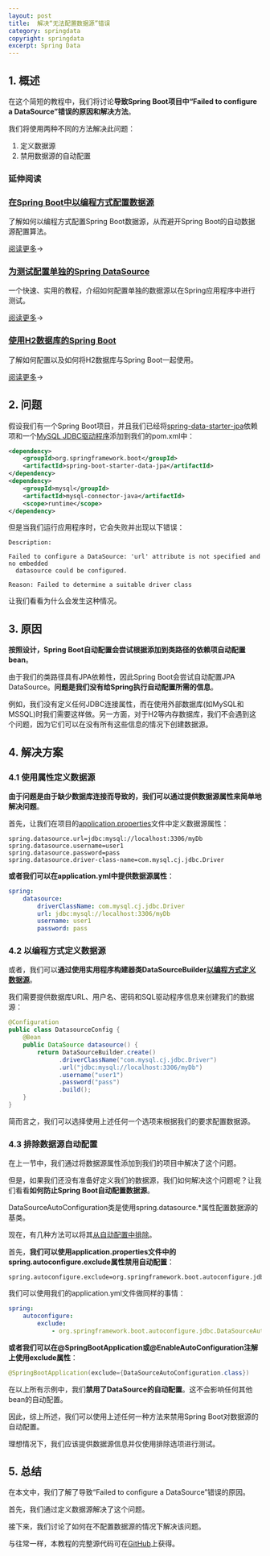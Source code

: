 ```yaml
---
layout: post
title:  解决“无法配置数据源”错误
category: springdata
copyright: springdata
excerpt: Spring Data
---
```


## 1. 概述

在这个简短的教程中，我们将讨论**导致Spring Boot项目中“Failed to configure a DataSource”错误的原因和解决方法**。

我们将使用两种不同的方法解决此问题：

1.  定义数据源
2.  禁用数据源的自动配置

### 延伸阅读

### [在Spring Boot中以编程方式配置数据源](https://www.baeldung.com/spring-boot-configure-data-source-programmatic)

了解如何以编程方式配置Spring Boot数据源，从而避开Spring Boot的自动数据源配置算法。

[阅读更多](https://www.baeldung.com/spring-boot-configure-data-source-programmatic)→

### [为测试配置单独的Spring DataSource](https://www.baeldung.com/spring-testing-separate-data-source)

一个快速、实用的教程，介绍如何配置单独的数据源以在Spring应用程序中进行测试。

[阅读更多](https://www.baeldung.com/spring-testing-separate-data-source)→

### [使用H2数据库的Spring Boot](https://www.baeldung.com/spring-boot-h2-database)

了解如何配置以及如何将H2数据库与Spring Boot一起使用。

[阅读更多](https://www.baeldung.com/spring-boot-h2-database)→

## 2. 问题

假设我们有一个Spring Boot项目，并且我们已经将[spring-data-starter-jpa](https://central.sonatype.com/artifact/org.springframework.boot/spring-boot-starter-data-jpa/3.0.3)依赖项和一个[MySQL JDBC驱动程序](https://central.sonatype.com/artifact/mysql/mysql-connector-java/8.0.32)添加到我们的pom.xml中：

```xml
<dependency>
    <groupId>org.springframework.boot</groupId>
    <artifactId>spring-boot-starter-data-jpa</artifactId>
</dependency>
<dependency>
    <groupId>mysql</groupId>
    <artifactId>mysql-connector-java</artifactId>
    <scope>runtime</scope>
</dependency>
```

但是当我们运行应用程序时，它会失败并出现以下错误：

```shell
Description:

Failed to configure a DataSource: 'url' attribute is not specified and no embedded 
  datasource could be configured.

Reason: Failed to determine a suitable driver class
```

让我们看看为什么会发生这种情况。

## 3. 原因

**按照设计，Spring Boot自动配置会尝试根据添加到类路径的依赖项自动配置bean**。

由于我们的类路径具有JPA依赖性，因此Spring Boot会尝试自动配置JPA DataSource。**问题是我们没有给Spring执行自动配置所需的信息**。

例如，我们没有定义任何JDBC连接属性，而在使用外部数据库(如MySQL和MSSQL)时我们需要这样做。另一方面，对于H2等内存数据库，我们不会遇到这个问题，因为它们可以在没有所有这些信息的情况下创建数据源。

## 4. 解决方案

### 4.1 使用属性定义数据源

**由于问题是由于缺少数据库连接而导致的，我们可以通过提供数据源属性来简单地解决问题**。

首先，让我们在项目的[application.properties](https://www.baeldung.com/spring-testing-separate-data-source)文件中定义数据源属性：

```properties
spring.datasource.url=jdbc:mysql://localhost:3306/myDb
spring.datasource.username=user1
spring.datasource.password=pass
spring.datasource.driver-class-name=com.mysql.cj.jdbc.Driver
```

**或者我们可以在application.yml中提供数据源属性**：

```yaml
spring:
    datasource:
        driverClassName: com.mysql.cj.jdbc.Driver
        url: jdbc:mysql://localhost:3306/myDb
        username: user1
        password: pass
```

### 4.2 以编程方式定义数据源

或者，我们可以**通过使用实用程序构建器类DataSourceBuilder[以编程方式定义数据源](https://www.baeldung.com/spring-boot-configure-data-source-programmatic)**。

我们需要提供数据库URL、用户名、密码和SQL驱动程序信息来创建我们的数据源：

```java
@Configuration
public class DatasourceConfig {
    @Bean
    public DataSource datasource() {
        return DataSourceBuilder.create()
              .driverClassName("com.mysql.cj.jdbc.Driver")
              .url("jdbc:mysql://localhost:3306/myDb")
              .username("user1")
              .password("pass")
              .build();
    }
}
```

简而言之，我们可以选择使用上述任何一个选项来根据我们的要求配置数据源。

### 4.3 排除数据源自动配置

在上一节中，我们通过将数据源属性添加到我们的项目中解决了这个问题。

但是，如果我们还没有准备好定义我们的数据源，我们如何解决这个问题呢？让我们看看**如何防止Spring Boot自动配置数据源**。

DataSourceAutoConfiguration类是使用spring.datasource.*属性配置数据源的基类。

现在，有几种方法可以将其[从自动配置中排除](https://www.baeldung.com/spring-boot-exclude-auto-configuration-test)。

首先，**我们可以使用application.properties文件中的spring.autoconfigure.exclude属性禁用自动配置**：

```properties
spring.autoconfigure.exclude=org.springframework.boot.autoconfigure.jdbc.DataSourceAutoConfiguration
```

我们可以使用我们的application.yml文件做同样的事情：

```yaml
spring:
    autoconfigure:
        exclude:
            - org.springframework.boot.autoconfigure.jdbc.DataSourceAutoConfiguration
```

**或者我们可以在@SpringBootApplication或@EnableAutoConfiguration注解上使用exclude属性**：

```java
@SpringBootApplication(exclude={DataSourceAutoConfiguration.class})
```

在以上所有示例中，我们**禁用了DataSource的自动配置**。这不会影响任何其他bean的自动配置。

因此，综上所述，我们可以使用上述任何一种方法来禁用Spring Boot对数据源的自动配置。

理想情况下，我们应该提供数据源信息并仅使用排除选项进行测试。

## 5. 总结

在本文中，我们了解了导致“Failed to configure a DataSource”错误的原因。

首先，我们通过定义数据源解决了这个问题。

接下来，我们讨论了如何在不配置数据源的情况下解决该问题。

与往常一样，本教程的完整源代码可在[GitHub](https://github.com/tuyucheng7/taketoday-tutorial4j/tree/master/spring-data-modules)上获得。
